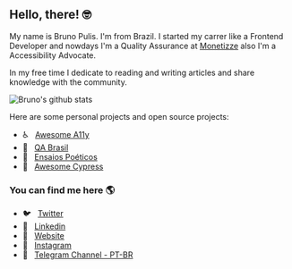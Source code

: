## Hello, there! 🤓

My name is Bruno Pulis. I'm from Brazil. I started my carrer like a Frontend Developer and nowdays I'm a Quality Assurance at [Monetizze](https://monetizze.com.br) also I'm a Accessibility Advocate.

In my free time I dedicate to reading and writing articles and share knowledge with the community.

![Bruno's github stats](https://github-readme-stats.vercel.app/api?username=brunopulis&show_icons=true)

Here are some personal projects and open source projects:

* ♿ &nbsp; [Awesome A11y](https://github.com/brunopulis/awesome-a11y)
* 🐞 &nbsp; [QA Brasil](https://github.com/qa-brasil)
* 📓 &nbsp; [Ensaios Poéticos](https://ensaiospoeticos.com.br)
* 👾 &nbsp; [Awesome Cypress](https://github.com/brunopulis/awesome-cypress)

### You can find me here 🌎

* 🐦 &nbsp; [Twitter](https://twitter.com/brunopulis)
* 💼 &nbsp; [Linkedin](https://www.linkedin.com/in/pulis)
* 🚀 &nbsp; [Website](https://brunopulis.com)
* 🤳 &nbsp; [Instagram](https://instagram.com/brunopulisdev)
* 📲 &nbsp; [Telegram Channel - PT-BR](https://t.me/canaldopulis)
